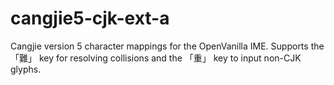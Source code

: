 # cangjie5-cjk-ext-a
Cangjie version 5 character mappings for the OpenVanilla IME. Supports the 「難」 key for resolving collisions and the 「重」 key to input non-CJK glyphs.
